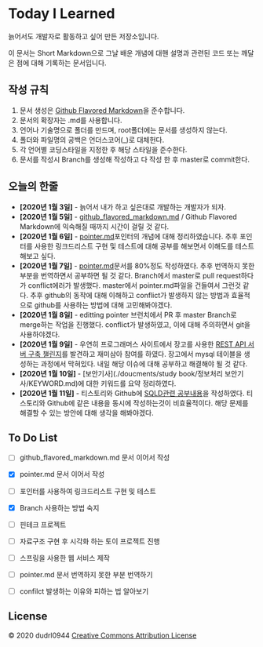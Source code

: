 # Today I Learned

늙어서도 개발자로 활동하고 싶어 만든 저장소입니다. 

이 문서는 Short Markdown으로 그날 배운 개념에 대핸 설명과 관련된 코드 또는 깨달은 점에 대해 기록하는 문서입니다.



## 작성 규칙
1. 문서 생성은 [Github Flavored Markdown](https://help.github.com/en/github/writing-on-github)을 준수합니다.
2. 문서의 확장자는 .md를 사용합니다.
3. 언어나 기술명으로 폴더를 만드며, root폴더에는 문서를 생성하지 않는다.
4. 폴더와 파일명의 공백은 언더스코어(_)로 대체헌다.
5. 각 언어별 코딩스타일을 지정한 후 해당 스타일을 준수한다.
6. 문서를 작성시 Branch를 생성해 작성하고 다 작성 한 후 master로 commit한다.


## 오늘의 한줄
* **[2020년 1월 3일]** - 늙어서 내가 하고 싶은대로 개발하는 개발자가 되자. 
* **[2020년 1월 5일]** - [github_flavored_markdown.md](./documents/markdown/github_flavored_markdown.md) / Github Flavored Markdown에 익숙해질 때까지 시간이 걸릴 것 같다.
* **[2020년 1월 6일]** - [pointer.md](./documents/c/pointer.md)포인터의 개념에 대해 정리하였습니다. 추후 포인터를 사용한 링크드리스트 구현 및 테스트에 대해 공부를 해보면서 이해도를 테스트 해보고 싶다.
* **[2020년 1월 7일]** - [pointer.md](./documents/c/pointer.md)문서를 80%정도 작성하였다. 추후 번역하지 못한 부분을 번역하면서 공부하면 될 것 같다. Branch에서 master로 pull request하다가 conflict에러가 발생했다. master에서 pointer.md파일을 건들여서 그런것 같다. 추후 github의 동작에 대해 이해하고 conflict가 발생하지 않는 방법과 효율적으로 github를 사용하는 방법에 대해 고민해봐야겠다.
* **[2020년 1월 8일]**  -  editting pointer 브런치에서 PR 후  master Branch로 merge하는 작업을 진행했다. conflict가 발생하였고, 이에 대해 주의하면서 git을 사용하야겠다.
*  **[2020년 1월 9일]** - 우연히 프로그래머스 사이트에서 장고를 사용한 [REST API 서버 구축 챌린지](https://programmers.co.kr/assignments/12141/challenges/208)를 발견하고 재미삼아 참여를 하였다. 장고에서 mysql 테이블을 생성하는 과정에서 막혀있다. 내일 해당 이슈에 대해 공부하고 해결해야 될 것 같다.
*  **[2020년 1월 10일]** - [보안기사](./doucments/study book/정보처리 보안기사/KEYWORD.md)에 대한 키워드를 요약 정리하였다.
*  **[2020년 1월 11일]** - 티스토리와 Github에 [SQLD관련 공부내용](https://easy-develop.tistory.com/114)을 작성하였다. 티스토리와 Github에 같은 내용을 동시에 작성하는것이 비효율적이다. 해당 문제를 해결할 수 있는 방안에 대해 생각을 해봐야겠다.

## To Do List
-  [ ] github_flavored_markdown.md 문서 이어서 작성
-  [x] pointer.md 문서 이어서 작성
-  [ ] 포인터를 사용하여 링크드리스트 구현 및 테스트
-  [x] Branch 사용하는 방법 숙지
- [ ] 핀테크 프로젝트
- [ ] 자료구조 구현 후 시각화 하는 토이 프로젝트 진행
- [ ] 스프링을 사용한 웹 서비스 제작
- [ ] pointer.md 문서 번역하지 못한 부분 번역하기
- [ ] confilct 발생하는 이유와 피하는 법 알아보기




 
## License
© 2020 dudrl0944 [Creative Commons Attribution License](https://creativecommons.org/licenses/by/3.0/)
